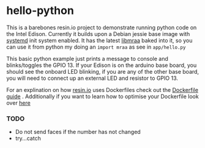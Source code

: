 # hello-python
This is a barebones resin.io project to demonstrate running python code on the Intel Edison.
Currently it builds upon a Debian jessie base image with [systemd][systemd-link] init system enabled. It has the latest [libmraa][mraa-link] baked into it, so you can use it from python my doing an `import mraa` as see in `app/hello.py`

This basic python example just prints a message to console and blinks/toggles the GPIO 13. If your Edison is on the arduino base board, you should see the onboard LED blinking, if you are any of the other base board, you will need to connect up an external LED and resistor to GPIO 13.

For an explination on how [resin.io](https://resin.io/) uses Dockerfiles check out the [Dockerfile guide](http://docs.resin.io/#/pages/dockerfile.md)
 . Additionally if you want to learn how to optimise your Dockerfile look over [here](http://docs.resin.io/#/pages/build-optimisation.md)


[mraa-link]:https://github.com/intel-iot-devkit/mraa
[systemd-link]:https://wiki.archlinux.org/index.php/Systemd



### TODO
* Do not send faces if the number has not changed
* try...catch
